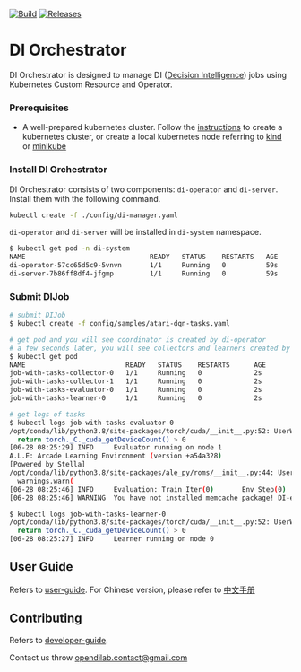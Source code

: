 [![Build](https://github.com/opendilab/DI-orchestrator/actions/workflows/build.yaml/badge.svg?branch=main)](https://github.com/opendilab/DI-orchestrator/actions/workflows/build.yaml) [![Releases](https://github.com/opendilab/DI-orchestrator/actions/workflows/release.yaml/badge.svg)](https://github.com/opendilab/DI-orchestrator/actions/workflows/release.yaml)
# DI Orchestrator

DI Orchestrator is designed to manage DI ([Decision Intelligence](https://github.com/opendilab/DI-engine/)) jobs using Kubernetes Custom Resource and Operator.

### Prerequisites

- A well-prepared kubernetes cluster. Follow the [instructions](https://kubernetes.io/docs/setup/production-environment/tools/kubeadm/create-cluster-kubeadm/) to create a kubernetes cluster, or create a local kubernetes node referring to [kind](https://kind.sigs.k8s.io/docs/user/quick-start/) or [minikube](https://minikube.sigs.k8s.io/docs/start/)

### Install DI Orchestrator

DI Orchestrator consists of two components: `di-operator` and `di-server`. Install them with the following command.

```bash
kubectl create -f ./config/di-manager.yaml
```

`di-operator` and `di-server` will be installed in `di-system` namespace.

```bash
$ kubectl get pod -n di-system
NAME                               READY   STATUS    RESTARTS   AGE
di-operator-57cc65d5c9-5vnvn       1/1     Running   0          59s
di-server-7b86ff8df4-jfgmp         1/1     Running   0          59s
```

### Submit DIJob

```bash
# submit DIJob
$ kubectl create -f config/samples/atari-dqn-tasks.yaml

# get pod and you will see coordinator is created by di-operator
# a few seconds later, you will see collectors and learners created by di-server
$ kubectl get pod
NAME                         READY   STATUS    RESTARTS      AGE
job-with-tasks-collector-0   1/1     Running   0             2s
job-with-tasks-collector-1   1/1     Running   0             2s
job-with-tasks-evaluator-0   1/1     Running   0             2s
job-with-tasks-learner-0     1/1     Running   0             2s

# get logs of tasks
$ kubectl logs job-with-tasks-evaluator-0 
/opt/conda/lib/python3.8/site-packages/torch/cuda/__init__.py:52: UserWarning: CUDA initialization: Found no NVIDIA driver on your system. Please check that you have an NVIDIA GPU and installed a driver from http://www.nvidia.com/Download/index.aspx (Triggered internally at  /opt/conda/conda-bld/pytorch_1607370172916/work/c10/cuda/CUDAFunctions.cpp:100.)
  return torch._C._cuda_getDeviceCount() > 0
[06-28 08:25:29] INFO     Evaluator running on node 1                                                                                                           func.py:58
A.L.E: Arcade Learning Environment (version +a54a328)
[Powered by Stella]
/opt/conda/lib/python3.8/site-packages/ale_py/roms/__init__.py:44: UserWarning: ale_py.roms contains unsupported ROMs: /opt/conda/lib/python3.8/site-packages/AutoROM/roms/{joust.bin, warlords.bin, maze_craze.bin, combat.bin}
  warnings.warn(
[06-28 08:25:46] INFO     Evaluation: Train Iter(0)       Env Step(0)     Eval Reward(-21.000)                                                                  func.py:58
[06-28 08:25:46] WARNING  You have not installed memcache package! DI-engine has changed to some alternatives. 

$ kubectl logs job-with-tasks-learner-0
/opt/conda/lib/python3.8/site-packages/torch/cuda/__init__.py:52: UserWarning: CUDA initialization: Found no NVIDIA driver on your system. Please check that you have an NVIDIA GPU and installed a driver from http://www.nvidia.com/Download/index.aspx (Triggered internally at  /opt/conda/conda-bld/pytorch_1607370172916/work/c10/cuda/CUDAFunctions.cpp:100.)
  return torch._C._cuda_getDeviceCount() > 0
[06-28 08:25:27] INFO     Learner running on node 0
```

## User Guide

Refers to [user-guide](./docs/architecture.md). For Chinese version, please refer to [中文手册](./docs/architecture-cn.md)

## Contributing

Refers to [developer-guide](./docs/developer-guide.md).

Contact us throw <opendilab.contact@gmail.com>
